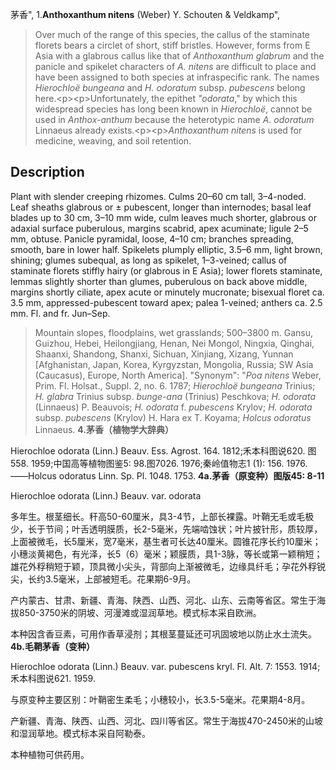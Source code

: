茅香",
1.**Anthoxanthum nitens** (Weber) Y. Schouten & Veldkamp",

> Over much of the range of this species, the callus of the staminate florets bears a circlet of short, stiff bristles. However, forms from E Asia with a glabrous callus like that of *Anthoxanthum glabrum* and the panicle and spikelet characters of *A. nitens* are difficult to place and have been assigned to both species at infraspecific rank. The names *Hierochloë bungeana* and *H. odoratum* subsp. *pubescens* belong here.&lt;p&gt;&lt;p&gt;Unfortunately, the epithet *\"odorata*,\" by which this widespread species has long been known in *Hierochloë*, cannot be used in *Anthox-anthum* because the heterotypic name *A. odoratum* Linnaeus already exists.&lt;p&gt;&lt;p&gt;*Anthoxanthum nitens* is used for medicine, weaving, and soil retention.

## Description
Plant with slender creeping rhizomes. Culms 20–60 cm tall, 3–4-noded. Leaf sheaths glabrous or ± pubescent, longer than internodes; basal leaf blades up to 30 cm, 3–10 mm wide, culm leaves much shorter, glabrous or adaxial surface puberulous, margins scabrid, apex acuminate; ligule 2–5 mm, obtuse. Panicle pyramidal, loose, 4–10 cm; branches spreading, smooth, bare in lower half. Spikelets plumply elliptic, 3.5–6 mm, light brown, shining; glumes subequal, as long as spikelet, 1–3-veined; callus of staminate florets stiffly hairy (or glabrous in E Asia); lower florets staminate, lemmas slightly shorter than glumes, puberulous on back above middle, margins shortly ciliate, apex acute or minutely mucronate; bisexual floret ca. 3.5 mm, appressed-pubescent toward apex; palea 1-veined; anthers ca. 2.5 mm. Fl. and fr. Jun–Sep.

> Mountain slopes, floodplains, wet grasslands; 500–3800 m. Gansu, Guizhou, Hebei, Heilongjiang, Henan, Nei Mongol, Ningxia, Qinghai, Shaanxi, Shandong, Shanxi, Sichuan, Xinjiang, Xizang, Yunnan [Afghanistan, Japan, Korea, Kyrgyzstan, Mongolia, Russia; SW Asia (Caucasus), Europe, North America].
  "Synonym": "*Poa nitens* Weber, Prim. Fl. Holsat., Suppl. 2, no. 6. 1787; *Hierochloë bungeana* Trinius; *H. glabra* Trinius subsp. *bunge-ana* (Trinius) Peschkova; *H. odorata* (Linnaeus) P. Beauvois; *H. odorata* f. *pubescens* Krylov; *H. odorata* subsp. *pubescens* (Krylov) H. Hara ex T. Koyama; *Holcus odoratus* Linnaeus.
**4.茅香（植物学大辞典）**

Hierochloe odorata (Linn.) Beauv. Ess. Agrost. 164. 1812;禾本科图说620. 图558. 1959;中国高等植物图鉴5: 98.图7026. 1976;秦岭值物志1 (1): 156. 1976. ——Holcus odoratus Linn. Sp. Pl. 1048. 1753.
**4a.茅香（原变种）图版45: 8-11**

Hierochloe odorata (Linn.) Beauv. var. odorata

多年生。根茎细长。秆高50-60厘米，具3-4节，上部长裸露。叶鞘无毛或毛极少，长于节间；叶舌透明膜质，长2-5毫米，先端啮蚀状；叶片披针形，质较厚，上面被微毛，长5厘米，宽7毫米，基生者可长达40厘米。圆锥花序长约10厘米；小穗淡黄褐色，有光泽，长5（6）毫米；颖膜质，具1-3脉，等长或第一颖稍短；雄花外稃稍短于颖，顶具微小尖头，背部向上渐被微毛，边缘具纤毛；孕花外稃锐尖，长约3.5毫米，上部被短毛。花果期6-9月。

产内蒙古、甘肃、新疆、青海、陕西、山西、河北、山东、云南等省区。常生于海拔850-3750米的阴坡、河漫滩或湿润草地。模式标本采自欧洲。

本种因含香豆素，可用作香草浸剂；其根茎蔓延还可巩固坡地以防止水土流失。
**4b.毛鞘茅香（变种）**

Hierochloe odorata (Linn.) Beauv. var. pubescens kryl. Fl. Alt. 7: 1553. 1914;禾本科图说621. 1959.

与原变种主要区别：叶鞘密生柔毛；小穗较小，长3.5-5毫米。花果期4-8月。

产新疆、青海、陕西、山西、河北、四川等省区。常生于海拔470-2450米的山坡和湿润草地。模式标本采自阿勒泰。

本种植物可供药用。
